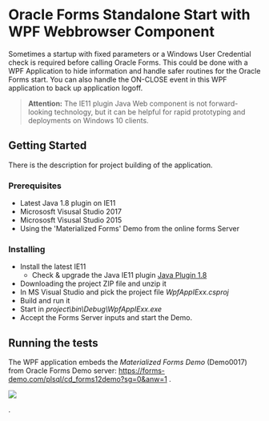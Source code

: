 # Oracle Forms Standalone Start with WPF Webbrowser Component

Sometimes a startup with fixed parameters or a Windows User Credential check is required before calling Oracle Forms. This could be done with a WPF Application to hide information and handle safer routines for the Oracle Forms start. You can also handle the ON-CLOSE event in this WPF application to back up application logoff.

>**Attention:**
>The IE11 plugin Java Web component is not forward-looking technology, but it can be helpful for rapid prototyping and deployments on Windows 10 clients.

## Getting Started

There is the description for project building of the application.

### Prerequisites

- Latest Java 1.8 plugin on IE11
- Micrososft Visusal Studio 2017 
- Micrososft Visusal Studio 2015 
- Using the 'Materialized Forms' Demo from the online forms Server

### Installing

- Install the latest IE11 
  - Check & upgrade the Java IE11 plugin [Java Plugin 1.8](https://www.java.com/verify)
- Downloading the project ZIP file and unzip it
- In MS Visual Studio <Open Project> and pick the project file *WpfAppIExx.csproj*
- Build and run it
- Start in *project\bin\Debug\WpfAppIExx.exe*
- Accept the Forms Server inputs and start the Demo.

## Running the tests

The WPF application embeds the *Materialized Forms Demo* (Demo0017) from Oracle Forms Demo server: https://forms-demo.com/plsql/cd_forms12demo?sg=0&anw=1 .

<img src="http://www.fmatz.com/FormsWPF2.gif"/>

.